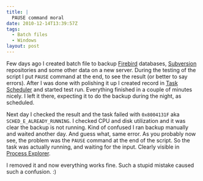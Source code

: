 ```yaml
---
title: |
  PAUSE command moral
date: 2010-12-14T13:39:57Z
tags:
  - Batch files
  - Windows
layout: post
---
```

Few days ago I created batch file to backup [Firebird][1] databases, [Subversion][2] repositories and some other data on a new server. During the testing of the script I put `PAUSE` command at the end, to see the result (or better to say errors). After I was done with polishing it up I created record in [Task Scheduler][3] and started test run. Everything finished in a couple of minutes nicely. I left it there, expecting it to do the backup during the night, as scheduled.

Next day I checked the result and the task failed with `0x8004131F` aka `SCHED_E_ALREADY_RUNNING`. I checked CPU and disk utilization and it was clear the backup is not running. Kind of confused I ran backup manually and waited another day. And guess what, same error. As you probably now see, the problem was the `PAUSE` command at the end of the script. So the task was actually running, and waiting for the input. Clearly visible in [Process Explorer][4].

I removed it and now everything works fine. Such a stupid mistake caused such a confusion. :)

[1]: http://www.firebirdsql.org
[2]: http://subversion.apache.org/
[3]: http://msdn.microsoft.com/en-us/library/aa383614.aspx
[4]: http://technet.microsoft.com/en-us/sysinternals/bb896653